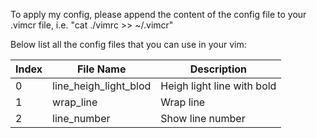 To apply my config, please append the content of the config file to your .vimcr file, i.e. "cat ./vimrc >> ~/.vimcr"

Below list all the config files that you can use in your vim:

Index|File Name|Description 
-----|---------|------------
0|line_heigh_light_blod|Heigh light line with bold
1|wrap_line|Wrap line
2|line_number|Show line number

